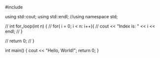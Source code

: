 #include <iostream>

using std::cout;
using std::endl;
//using namespace std;

// int for_loop(int n) {
//     for( i = 0; i < n: i++){
//         cout << "Index is: " << i << endl;
//     }

//     return 0;
// }


int main() {
    cout << "Hello, World!";
    return 0;
}
